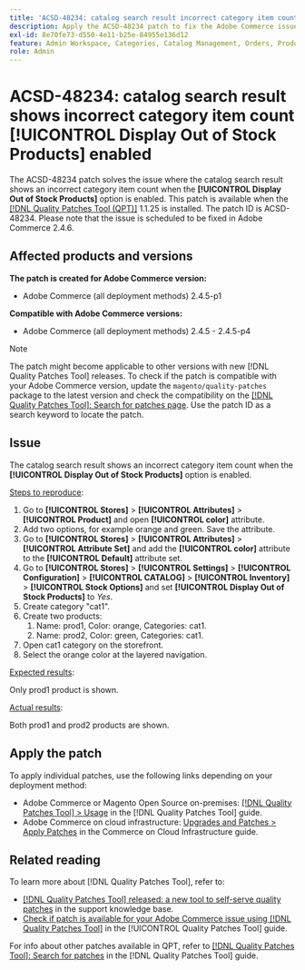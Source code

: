 ```yaml
---
title: 'ACSD-48234: catalog search result incorrect category item count when [!UICONTROL Display Out of Stock Products] enabled'
description: Apply the ACSD-48234 patch to fix the Adobe Commerce issue where the catalog search result shows an incorrect category item count when the [!UICONTROL Display Out of Stock Products] option is enabled.
exl-id: 8e70fe73-d550-4e11-b25e-84955e136d12
feature: Admin Workspace, Categories, Catalog Management, Orders, Products, Search
role: Admin
---
```

# ACSD-48234: catalog search result shows incorrect category item count **[!UICONTROL Display Out of Stock Products]** enabled

The ACSD-48234 patch solves the issue where the catalog search result shows an incorrect category item count when the **[!UICONTROL Display Out of Stock Products]** option is enabled. This patch is available when the [[!DNL Quality Patches Tool (QPT)]](https://experienceleague.adobe.com/en/docs/commerce-knowledge-base/kb/announcements/commerce-announcements/magento-quality-patches-released-new-tool-to-self-serve-quality-patches) 1.1.25 is installed. The patch ID is ACSD-48234. Please note that the issue is scheduled to be fixed in Adobe Commerce 2.4.6.


## Affected products and versions

**The patch is created for Adobe Commerce version:**
* Adobe Commerce (all deployment methods) 2.4.5-p1

**Compatible with Adobe Commerce versions:**
* Adobe Commerce (all deployment methods) 2.4.5 - 2.4.5-p4

>[!NOTE]
>
>The patch might become applicable to other versions with new [!DNL Quality Patches Tool] releases. To check if the patch is compatible with your Adobe Commerce version, update the `magento/quality-patches` package to the latest version and check the compatibility on the [[!DNL Quality Patches Tool]: Search for patches page](https://experienceleague.adobe.com/tools/commerce-quality-patches/index.html). Use the patch ID as a search keyword to locate the patch.

## Issue

The catalog search result shows an incorrect category item count when the **[!UICONTROL Display Out of Stock Products]** option is enabled.

<u>Steps to reproduce</u>:

1. Go to **[!UICONTROL Stores]** > **[!UICONTROL Attributes]** > **[!UICONTROL Product]** and open **[!UICONTROL color]** attribute.
1. Add two options, for example orange and green. Save the attribute.
1. Go to **[!UICONTROL Stores]** > **[!UICONTROL Attributes]** > **[!UICONTROL Attribute Set]** and add the **[!UICONTROL color]** attribute to the **[!UICONTROL Default]** attribute set.
1. Go to **[!UICONTROL Stores]** > **[!UICONTROL Settings]** > **[!UICONTROL Configuration]** > **[!UICONTROL CATALOG]** > **[!UICONTROL Inventory]** > **[!UICONTROL Stock Options]** and set **[!UICONTROL Display Out of Stock Products]** to _Yes_.
1. Create category "cat1".
1. Create two products:
    1. Name: prod1, Color: orange, Categories: cat1.
    1. Name: prod2, Color: green, Categories: cat1.
1. Open cat1 category on the storefront.
1. Select the orange color at the layered navigation.

<u>Expected results</u>:

Only prod1 product is shown.

<u>Actual results</u>:

Both prod1 and prod2 products are shown.

## Apply the patch

To apply individual patches, use the following links depending on your deployment method:

* Adobe Commerce or Magento Open Source on-premises: [[!DNL Quality Patches Tool] > Usage](https://experienceleague.adobe.com/docs/commerce-operations/tools/quality-patches-tool/usage.html) in the [!DNL Quality Patches Tool] guide.
* Adobe Commerce on cloud infrastructure: [Upgrades and Patches > Apply Patches](https://experienceleague.adobe.com/docs/commerce-cloud-service/user-guide/develop/upgrade/apply-patches.html) in the Commerce on Cloud Infrastructure guide.

## Related reading

To learn more about [!DNL Quality Patches Tool], refer to:

* [[!DNL Quality Patches Tool] released: a new tool to self-serve quality patches](https://experienceleague.adobe.com/en/docs/commerce-knowledge-base/kb/announcements/commerce-announcements/magento-quality-patches-released-new-tool-to-self-serve-quality-patches) in the support knowledge base.
* [Check if patch is available for your Adobe Commerce issue using [!DNL Quality Patches Tool]](/help/tools/quality-patches-tool/patches-available-in-qpt/check-patch-for-magento-issue-with-magento-quality-patches.md) in the [!UICONTROL Quality Patches Tool] guide.


For info about other patches available in QPT, refer to [[!DNL Quality Patches Tool]: Search for patches](https://experienceleague.adobe.com/tools/commerce-quality-patches/index.html) in the [!DNL Quality Patches Tool] guide.
